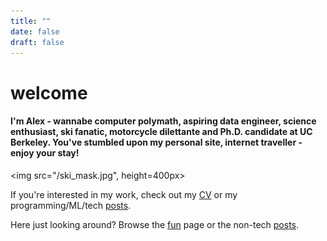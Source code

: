 ```yaml
---
title: ""
date: false
draft: false
---
```


# welcome


#### I'm Alex - wannabe computer polymath, aspiring data engineer, science enthusiast, ski fanatic, motorcycle dilettante and Ph.D. candidate at UC Berkeley. You've stumbled upon my personal site, internet traveller - enjoy your stay! 


<img src="/ski_mask.jpg", height=400px></img>

If you're interested in my work, check out my [CV](/cv) or my programming/ML/tech [posts](/posts).

Here just looking around? Browse the [fun](/fun) page or the non-tech [posts](/posts).
